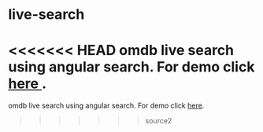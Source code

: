 # live-search
<<<<<<< HEAD
omdb live search using angular search. For demo click <a href="http://adenzil.github.io/live-search/"> here </a>.
=======
omdb live search using angular search. For demo click <a href="http://adenzil.github.io/live-search/"> here</a>.
>>>>>>> source2
